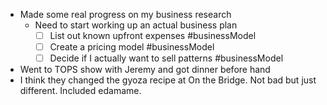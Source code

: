 - Made some real progress on my business research
	- Need to start working up an actual business plan
		- [ ] List out known upfront expenses #businessModel 
		- [ ] Create a pricing model #businessModel 
		- [ ] Decide if I actually want to sell patterns #businessModel
- Went to TOPS show with Jeremy and got dinner before hand
- I think they changed the gyoza recipe at On the Bridge. Not bad but just different. Included edamame.